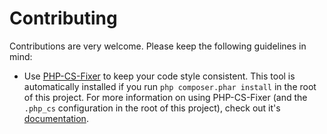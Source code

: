 # Contributing
 
Contributions are very welcome. Please keep the following guidelines in mind:

- Use [PHP-CS-Fixer](https://github.com/FriendsOfPHP/PHP-CS-Fixer) to keep your code style consistent. 
This tool is automatically installed if you run `php composer.phar install` in the root of this project. For more 
information on using PHP-CS-Fixer (and the `.php_cs` configuration in the root of this project), check out it's 
[documentation](https://github.com/FriendsOfPHP/PHP-CS-Fixer).
